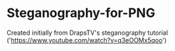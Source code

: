 # Steganography-for-PNG
Created initially from DrapsTV's steganography tutorial ('https://www.youtube.com/watch?v=q3eOOMx5qoo')
